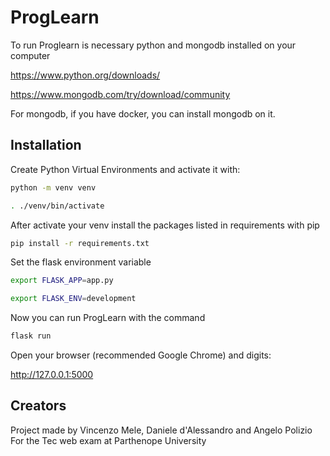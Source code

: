 # ProgLearn

To run Proglearn is necessary python and mongodb installed on your computer

https://www.python.org/downloads/

https://www.mongodb.com/try/download/community

For mongodb, if you have docker, you can install mongodb on it.

## Installation

Create Python Virtual Environments and activate it with:
```bash
python -m venv venv

. ./venv/bin/activate
```
After activate your venv install the packages listed in requirements with pip
```bash
pip install -r requirements.txt

```
Set the flask environment variable 
```bash
export FLASK_APP=app.py

export FLASK_ENV=development

```
Now you can run ProgLearn with the command
```bash
flask run

```
Open your browser (recommended Google Chrome) and digits:

http://127.0.0.1:5000

## Creators
Project made by Vincenzo Mele, Daniele d'Alessandro and Angelo Polizio
For the Tec web exam at Parthenope University
